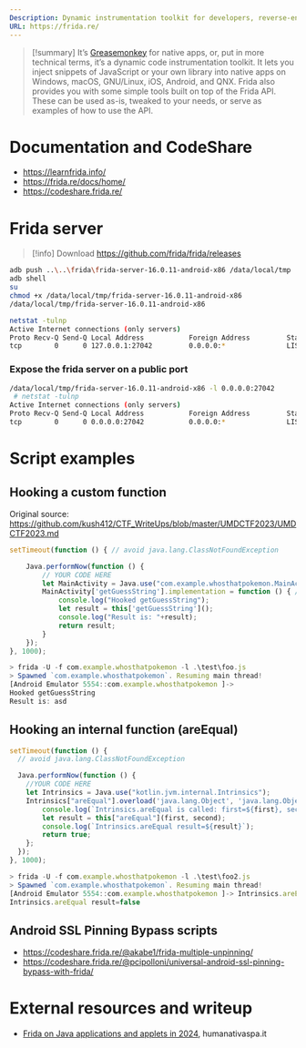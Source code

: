 ```yaml
---
Description: Dynamic instrumentation toolkit for developers, reverse-engineers, and security researchers.
URL: https://frida.re/
---
```


>[!summary] 
>It’s [Greasemonkey](https://addons.mozilla.org/en-US/firefox/addon/greasemonkey/) for native apps, or, put in more technical terms, it’s a dynamic code instrumentation toolkit. It lets you inject snippets of JavaScript or your own library into native apps on Windows, macOS, GNU/Linux, iOS, Android, and QNX. Frida also provides you with some simple tools built on top of the Frida API. These can be used as-is, tweaked to your needs, or serve as examples of how to use the API.

# Documentation and CodeShare

- https://learnfrida.info/
- https://frida.re/docs/home/
- https://codeshare.frida.re/

# Frida server

>[!info] Download
>https://github.com/frida/frida/releases

```bash
adb push ..\..\frida\frida-server-16.0.11-android-x86 /data/local/tmp
adb shell
su
chmod +x /data/local/tmp/frida-server-16.0.11-android-x86
/data/local/tmp/frida-server-16.0.11-android-x86

netstat -tulnp
Active Internet connections (only servers)
Proto Recv-Q Send-Q Local Address           Foreign Address         State       PID/Program Name
tcp        0      0 127.0.0.1:27042         0.0.0.0:*               LISTEN      7846/frida-server-16.0.11-android-x86
```

### Expose the frida server on a public port

```bash
/data/local/tmp/frida-server-16.0.11-android-x86 -l 0.0.0.0:27042
 # netstat -tulnp
Active Internet connections (only servers)
Proto Recv-Q Send-Q Local Address           Foreign Address         State       PID/Program Name
tcp        0      0 0.0.0.0:27042           0.0.0.0:*               LISTEN      4990/frida-server-16.0.11-android-x86
```

# Script examples

## Hooking a custom function

Original source: https://github.com/kush412/CTF_WriteUps/blob/master/UMDCTF2023/UMDCTF2023.md
```js
setTimeout(function () { // avoid java.lang.ClassNotFoundException

    Java.performNow(function () {
	    // YOUR CODE HERE
        let MainActivity = Java.use("com.example.whosthatpokemon.MainActivity"); // Select the desired activity
        MainActivity['getGuessString'].implementation = function () { // Redefine the "getGuessSting" method
            console.log("Hooked getGuessString");
            let result = this['getGuessString']();
            console.log("Result is: "+result);
            return result;
        }
    });
}, 1000);

> frida -U -f com.example.whosthatpokemon -l .\test\foo.js
> Spawned `com.example.whosthatpokemon`. Resuming main thread!
[Android Emulator 5554::com.example.whosthatpokemon ]-> 
Hooked getGuessString
Result is: asd
```

## Hooking an internal function (areEqual)

```js
setTimeout(function () {
  // avoid java.lang.ClassNotFoundException

  Java.performNow(function () {
    //YOUR CODE HERE
    let Intrinsics = Java.use("kotlin.jvm.internal.Intrinsics");
    Intrinsics["areEqual"].overload('java.lang.Object', 'java.lang.Object').implementation = function (first, second) {
        console.log(`Intrinsics.areEqual is called: first=${first}, second=${second}`);
        let result = this["areEqual"](first, second);
        console.log(`Intrinsics.areEqual result=${result}`);
        return true;
    };
  });
}, 1000);

> frida -U -f com.example.whosthatpokemon -l .\test\foo2.js
> Spawned `com.example.whosthatpokemon`. Resuming main thread!
[Android Emulator 5554::com.example.whosthatpokemon ]-> Intrinsics.areEqual is called: first=asd, second=Terrapulseonic
Intrinsics.areEqual result=false
```

## Android SSL Pinning Bypass scripts

- https://codeshare.frida.re/@akabe1/frida-multiple-unpinning/
- https://codeshare.frida.re/@pcipolloni/universal-android-ssl-pinning-bypass-with-frida/

# External resources and writeup
- [Frida on Java applications and applets in 2024](https://security.humanativaspa.it/frida-on-java-applets-in-2024/), humanativaspa.it